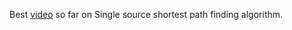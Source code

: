 Best [video](https://youtu.be/EFg3u_E6eHU) so far on Single source shortest path finding algorithm.
